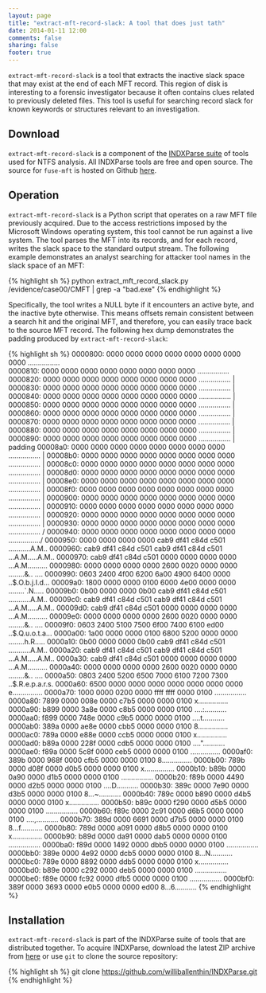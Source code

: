 ```yaml
---
layout: page
title: "extract-mft-record-slack: A tool that does just tath"
date: 2014-01-11 12:00
comments: false
sharing: false
footer: true
---
```


`extract-mft-record-slack` is a tool that extracts the inactive slack 
space that may exist at the end of each MFT record. This region of disk
is interesting to a forensic investigator because it often contains clues
related to previously deleted files. This tool is useful for searching
record slack for known keywords or structures relevant to an investigation.

Download
--------
`extract-mft-record-slack` is a component of the 
[INDXParse suite](http://www.williballenthin.com/forensics/mft/indxparse)
of tools used for NTFS analysis. All INDXParse tools are free and open source.
The source for `fuse-mft` is hosted on Github 
[here](https://github.com/williballenthin/INDXParse/blob/master/fuse-mft.py).


Operation
---------
`extract-mft-record-slack` is a Python script that operates on a raw MFT
file previously acquired. Due to the access restrictions imposed by the 
Microsoft Windows operating system, this tool cannot be run against a live
system. The tool parses the MFT into its records, and for each record, 
writes the slack space to the standard output stream. The following example
demonstrates an analyst searching for attacker tool names in the slack space
of an MFT:

{% highlight sh %}
python extract_mft_record_slack.py /evidence/case00/CMFT | grep -a "bad.exe"
{% endhighlight %}


Specifically, the 
tool writes a NULL byte if it encounters an active byte, and the inactive
byte otherwise. This means offsets remain consistent between a search hit
and the original MFT, and therefore, you can easily trace back to the 
source MFT record. The following hex dump demonstrates the padding
produced by `extract-mft-record-slack`:

{% highlight sh %}
0000800: 0000 0000 0000 0000 0000 0000 0000 0000  ................\
0000810: 0000 0000 0000 0000 0000 0000 0000 0000  ................ \
0000820: 0000 0000 0000 0000 0000 0000 0000 0000  ................  |
0000830: 0000 0000 0000 0000 0000 0000 0000 0000  ................  |
0000840: 0000 0000 0000 0000 0000 0000 0000 0000  ................  |
0000850: 0000 0000 0000 0000 0000 0000 0000 0000  ................  |
0000860: 0000 0000 0000 0000 0000 0000 0000 0000  ................  |
0000870: 0000 0000 0000 0000 0000 0000 0000 0000  ................  |
0000880: 0000 0000 0000 0000 0000 0000 0000 0000  ................  |
0000890: 0000 0000 0000 0000 0000 0000 0000 0000  ................  | padding
00008a0: 0000 0000 0000 0000 0000 0000 0000 0000  ................  |
00008b0: 0000 0000 0000 0000 0000 0000 0000 0000  ................  |
00008c0: 0000 0000 0000 0000 0000 0000 0000 0000  ................  |
00008d0: 0000 0000 0000 0000 0000 0000 0000 0000  ................  |
00008e0: 0000 0000 0000 0000 0000 0000 0000 0000  ................  |
00008f0: 0000 0000 0000 0000 0000 0000 0000 0000  ................  |
0000900: 0000 0000 0000 0000 0000 0000 0000 0000  ................  |
0000910: 0000 0000 0000 0000 0000 0000 0000 0000  ................  |
0000920: 0000 0000 0000 0000 0000 0000 0000 0000  ................  |
0000930: 0000 0000 0000 0000 0000 0000 0000 0000  ................ / 
0000940: 0000 0000 0000 0000 0000 0000 0000 0000  ................/
0000950: 0000 0000 0000 0000 cab9 df41 c84d c501  ...........A.M..
0000960: cab9 df41 c84d c501 cab9 df41 c84d c501  ...A.M.....A.M..
0000970: cab9 df41 c84d c501 0000 0000 0000 0000  ...A.M..........
0000980: 0000 0000 0000 0000 2600 0020 0000 0000  ........&.. ....
0000990: 0603 2400 4f00 6200 6a00 4900 6400 0000  ..$.O.b.j.I.d...
00009a0: 1800 0000 0000 0100 6000 4e00 0000 0000  ........`.N.....
00009b0: 0b00 0000 0000 0b00 cab9 df41 c84d c501  ...........A.M..
00009c0: cab9 df41 c84d c501 cab9 df41 c84d c501  ...A.M.....A.M..
00009d0: cab9 df41 c84d c501 0000 0000 0000 0000  ...A.M..........
00009e0: 0000 0000 0000 0000 2600 0020 0000 0000  ........&.. ....
00009f0: 0603 2400 5100 7500 6f00 7400 6100 ed00  ..$.Q.u.o.t.a...
0000a00: 1a00 0000 0000 0100 6800 5200 0000 0000  ........h.R.....
0000a10: 0b00 0000 0000 0b00 cab9 df41 c84d c501  ...........A.M..
0000a20: cab9 df41 c84d c501 cab9 df41 c84d c501  ...A.M.....A.M..
0000a30: cab9 df41 c84d c501 0000 0000 0000 0000  ...A.M..........
0000a40: 0000 0000 0000 0000 2600 0020 0000 0000  ........&.. ....
0000a50: 0803 2400 5200 6500 7000 6100 7200 7300  ..$.R.e.p.a.r.s.
0000a60: 6500 0000 0000 0000 0000 0000 0000 0000  e...............
0000a70: 1000 0000 0200 0000 ffff ffff 0000 0100  ................
0000a80: 7899 0000 008e 0000 c7b5 0000 0000 0100  x...............
0000a90: b899 0000 3a8e 0000 c8b5 0000 0000 0100  ....:...........
0000aa0: f899 0000 748e 0000 c9b5 0000 0000 0100  ....t...........
0000ab0: 389a 0000 ae8e 0000 cbb5 0000 0000 0100  8...............
0000ac0: 789a 0000 e88e 0000 ccb5 0000 0000 0100  x...............
0000ad0: b89a 0000 228f 0000 cdb5 0000 0000 0100  ...."...........
0000ae0: f89a 0000 5c8f 0000 ceb5 0000 0000 0100  ....\...........
0000af0: 389b 0000 968f 0000 cfb5 0000 0000 0100  8...............
0000b00: 789b 0000 d08f 0000 d0b5 0000 0000 0100  x...............
0000b10: b89b 0000 0a90 0000 d1b5 0000 0000 0100  ................
0000b20: f89b 0000 4490 0000 d2b5 0000 0000 0100  ....D...........
0000b30: 389c 0000 7e90 0000 d3b5 0000 0000 0100  8...~...........
0000b40: 789c 0000 b890 0000 d4b5 0000 0000 0100  x...............
0000b50: b89c 0000 f290 0000 d5b5 0000 0000 0100  ................
0000b60: f89c 0000 2c91 0000 d6b5 0000 0000 0100  ....,...........
0000b70: 389d 0000 6691 0000 d7b5 0000 0000 0100  8...f...........
0000b80: 789d 0000 a091 0000 d8b5 0000 0000 0100  x...............
0000b90: b89d 0000 da91 0000 dab5 0000 0000 0100  ................
0000ba0: f89d 0000 1492 0000 dbb5 0000 0000 0100  ................
0000bb0: 389e 0000 4e92 0000 dcb5 0000 0000 0100  8...N...........
0000bc0: 789e 0000 8892 0000 ddb5 0000 0000 0100  x...............
0000bd0: b89e 0000 c292 0000 deb5 0000 0000 0100  ................
0000be0: f89e 0000 fc92 0000 dfb5 0000 0000 0100  ................
0000bf0: 389f 0000 3693 0000 e0b5 0000 0000 ed00  8...6...........
{% endhighlight %}


Installation
------------
`extract-mft-record-slack` is part of the INDXParse suite of tools that are distributed
together. To acquire INDXParse, download the latest ZIP archive from 
[here](https://github.com/williballenthin/INDXParse/archive/master.zip) or use
`git` to clone the source repository:

{% highlight sh %}
git clone https://github.com/williballenthin/INDXParse.git
{% endhighlight %}

